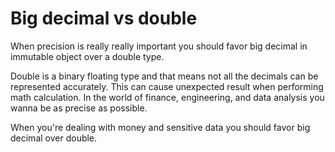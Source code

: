 # Big decimal vs double

When precision is really really important you should favor big decimal in immutable object over a double type.

Double is a binary floating type and that means not all the decimals can be represented accurately. This can cause unexpected result when performing math calculation. In the world of finance, engineering, and data analysis you wanna be as precise as possible.

When you're dealing with money and sensitive data you should favor big decimal over double.